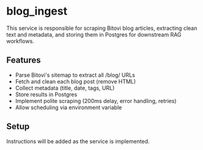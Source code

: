 # blog_ingest

This service is responsible for scraping Bitovi blog articles, extracting clean text and metadata, and storing them in Postgres for downstream RAG workflows.

## Features
- Parse Bitovi's sitemap to extract all /blog/ URLs
- Fetch and clean each blog post (remove HTML)
- Collect metadata (title, date, tags, URL)
- Store results in Postgres
- Implement polite scraping (200ms delay, error handling, retries)
- Allow scheduling via environment variable

## Setup
Instructions will be added as the service is implemented. 